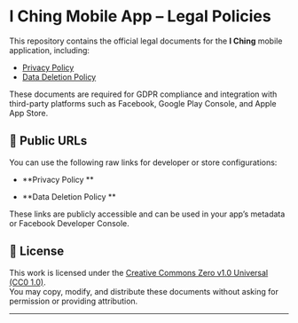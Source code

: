 
# I Ching Mobile App – Legal Policies

This repository contains the official legal documents for the **I Ching** mobile application, including:

- [Privacy Policy](privacy-policy.md)
- [Data Deletion Policy](data-deletion.md)

These documents are required for GDPR compliance and integration with third-party platforms such as Facebook, Google Play Console, and Apple App Store.

## 🔗 Public URLs

You can use the following raw links for developer or store configurations:

- **Privacy Policy **  
  

- **Data Deletion Policy **  
  

These links are publicly accessible and can be used in your app’s metadata or Facebook Developer Console.

## 📄 License

This work is licensed under the [Creative Commons Zero v1.0 Universal (CC0 1.0)](https://creativecommons.org/publicdomain/zero/1.0/).  
You may copy, modify, and distribute these documents without asking for permission or providing attribution.

---
